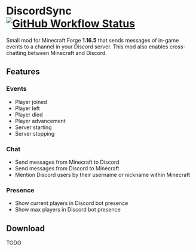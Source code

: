 # DiscordSync [![GitHub Workflow Status](https://img.shields.io/github/workflow/status/AeonLucid/DiscordSync/DiscordSync%20Build)](https://github.com/AeonLucid/DiscordSync/actions)

Small mod for Minecraft Forge **1.16.5** that sends messages of in-game events to a channel in your Discord server. 
This mod also enables cross-chatting between Minecraft and Discord.

## Features

### Events

- Player joined
- Player left
- Player died
- Player advancement
- Server starting
- Server stopping

### Chat

- Send messages from Minecraft to Discord
- Send messages from Discord to Minecraft
- Mention Discord users by their username or nickname within Minecraft

### Presence

- Show current players in Discord bot presence
- Show max players in Discord bot presence

## Download

TODO